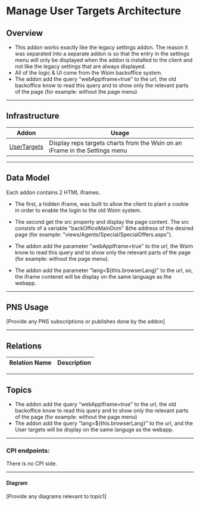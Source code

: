 # Manage User Targets Architecture

## Overview

- This addon works exactly like the legacy settings addon. The reason it was separated into a separate addon is so that the entry in the settings menu will only be displayed when the addon is installed to the client and not like the legacy settings that are always displayed.
- All of the logic & UI come from the Wsim backoffice system.
- The addon add the query "webAppIframe=true" to the url, the old backoffice know to read this query and to show only the relevant parts of the page (for example: without the page menu)
---

## Infrastructure

| Addon  | Usage  |
| ---------------------------|------------------------ |
| [UserTargets](https://github.com/Pepperi-Addons/LegacyDashboards/tree/main/UserTargets) | Display reps targets charts from the Wsin on an iFrame in the Settings menu|

---

## Data Model
Each addon contains 2 HTML iframes.​

- ​The first, a hidden iframe, was built to allow the client to plant a cookie in order to enable the login to the old Wsim system.​

- The second get the src property and display the page content. The src consists of a variable "backOfficeMainDom" &the address of the desired page (for example: "views/Agents/Special/SpecialOffers.aspx").​

- The addon add the parameter "webAppIframe=true" to the url, the Wsim know to read this query and to show only the relevant parts of the page (for example: without the page menu).​

- The addon add the parameter "lang=${this.browserLang}" to the url, so, the iframe contenet will be display on the same language as the webapp.
---

## PNS Usage

[Provide any PNS subscriptions or publishes done by the addon]

---

## Relations
| Relation Name | Description |
|---------------|--------------|

---

## Topics

- The addon add the query "webAppIframe=true" to the url, the old backoffice know to read this query and to show only the relevant parts of the page (for example: without the page menu)
- The addon add the query "lang=${this.browserLang}" to the url, and the User targets will be display on the same languge as the webapp.
_____________________________________________________________
### CPI endpoints:

There is no CPI side.
_____________________________________________________________
#### Diagram

[Provide any diagrams relevant to topic1]
